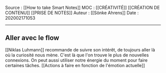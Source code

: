 Source : [[How to take Smart Notes]]
MOC : [[CRÉATIVITÉ]] [[CRÉATION DE CONTENU]] [[PRISE DE NOTES]]
Auteur : [[Sönke Ahrens]]
Date : 202002171053
***

## Aller avec le flow
[[Niklas Luhmann]] recommande de suivre son intérêt, de toujours aller là où la curiosité nous mène. C'est là que l'on trouve le plus de nouvelles connexions.
On peut aussi utiliser notre énergie du moment pour faire certaines tâches.
[[Actions à faire en fonction de l'émotion actuelle]]